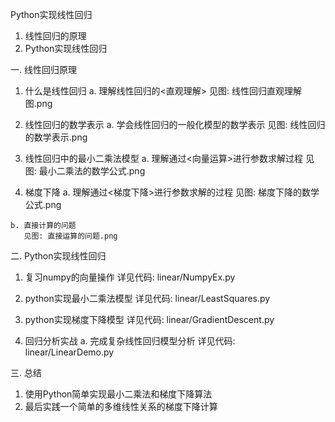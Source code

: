 Python实现线性回归



1. 线性回归的原理 
2. Python实现线性回归




一. 线性回归原理
  1. 什么是线性回归
    a. 理解线性回归的<直观理解>
       见图: 线性回归直观理解图.png

  2. 线性回归的数学表示
    a. 学会线性回归的一般化模型的数学表示
       见图: 线性回归的数学表示.png

  3. 线性回归中的最小二乘法模型 
    a. 理解通过<向量运算>进行参数求解过程
       见图: 最小二乘法的数学公式.png

  4. 梯度下降
    a. 理解通过<梯度下降>进行参数求解的过程
       见图: 梯度下降的数学公式.png

    b. 直接计算的问题
       见图: 直接运算的问题.png






二. Python实现线性回归
  1. 复习numpy的向量操作
     详见代码: linear/NumpyEx.py

  2. python实现最小二乘法模型
     详见代码: linear/LeastSquares.py

  3. python实现梯度下降模型
     详见代码: linear/GradientDescent.py

  
  4. 回归分析实战
    a. 完成复杂线性回归模型分析
      详见代码: linear/LinearDemo.py






三. 总结
  1. 使用Python简单实现最小二乘法和梯度下降算法
  2. 最后实践一个简单的多维线性关系的梯度下降计算


